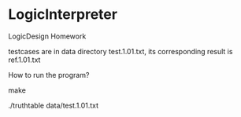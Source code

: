 # LogicInterpreter
LogicDesign Homework

testcases are in data directory
test.1.01.txt, its corresponding result is ref.1.01.txt


How to run the program?

make

./truthtable data/test.1.01.txt
